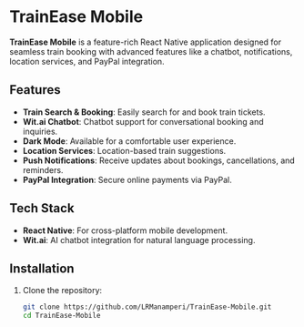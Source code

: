 # TrainEase Mobile

**TrainEase Mobile** is a feature-rich React Native application designed for seamless train booking with advanced features like a chatbot, notifications, location services, and PayPal integration.

## Features
- **Train Search & Booking**: Easily search for and book train tickets.
- **Wit.ai Chatbot**: Chatbot support for conversational booking and inquiries.
- **Dark Mode**: Available for a comfortable user experience.
- **Location Services**: Location-based train suggestions.
- **Push Notifications**: Receive updates about bookings, cancellations, and reminders.
- **PayPal Integration**: Secure online payments via PayPal.

## Tech Stack
- **React Native**: For cross-platform mobile development.
- **Wit.ai**: AI chatbot integration for natural language processing.

## Installation

1. Clone the repository:
   ```bash
   git clone https://github.com/LRManamperi/TrainEase-Mobile.git
   cd TrainEase-Mobile
